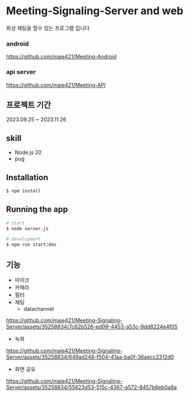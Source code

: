# Meeting-Signaling-Server and web
화상 채팅을 할수 있는 프로그램 입니다
### android 
https://github.com/maie421/Meeting-Android
### api server 
https://github.com/maie421/Meeting-API

## 프로젝트 기간
2023.09.25 ~ 2023.11.26

## skill
- Node.js 20
- pug

## Installation

```bash
$ npm install
```

## Running the app

```bash
# start
$ node server.js

# development
$ npm run start:dev
```

## 기능
- 마이크
- 카메라
- 필터
- 채팅
  - datachannel
 
https://github.com/maie421/Meeting-Signaling-Server/assets/35258834/7c62b526-ed09-4453-a53c-9dd8224e4f05

- 녹화
  
https://github.com/maie421/Meeting-Signaling-Server/assets/35258834/649ad248-f504-41aa-ba0f-36aecc2312d0

- 화면 공유

https://github.com/maie421/Meeting-Signaling-Server/assets/35258834/55623d53-515c-4367-a572-8457b6eb0a8a
